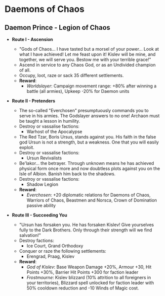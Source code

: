 # Daemons of Chaos

## Daemon Prince - Legion of Chaos

* **Route I - Ascension**
  * "Gods of Chaos... I have tasted but a morsel of your power... Look at what I have achieved! Let me feast upon it! 
  Kislev will be mine, and together, we will serve you. Bestow me with your terrible grace!"
  * Ascend in service to any Chaos God, or as an Undivided champion of all.
  * Occupy, loot, raze or sack 35 different settlements.
  * **Reward**:
    * _Worldslayer_: Campaign movement range: +80% after winning a battle (all armies), Upkeep -20% for Daemon units

* **Route II - Pretenders**
  * The so-called "Everchosen" presumptuously commands you to serve in his armies. The Godslayer answers to no one! 
  Archaon must be taught a lesson in humility.
  * Destroy or vassalise factions:
    * Warhost of the Apocalypse
  * The Red Tzar, Boris Ursus, stands against you. His faith in the false god Ursun is not a strength, but a weakness. 
  One that you will easily exploit.
  * Destroy or vassalise factions:
    * Ursun Revivalists
  * Be'lakor... the betrayer. Through unknown means he has achieved physical form once more and now doubtless plots 
  against you on the Isle of Albion. Banish him back to the shadows.
  * Destroy or vassalise factions:
    * Shadow Legion
  * **Reward**:
    * _Everchosen_: +20 diplomatic relations for Daemons of Chaos, Warriors of Chaos, Beastmen and Norsca, Crown of 
    Domination passive ability

* **Route III - Succeeding You**
  * "Ursun has forsaken you. He has forsaken Kislev! Give yourselves fully to the Dark Brothers. Only through their 
  strength will we find salvation!"
  * Destroy factions:
    * Ice Court, Grand Orthodoxy
  * Conquer or raze the following settlements:
    * Erengrad, Praag, Kislev
  * **Reward**:
    * _God of Kislev_: Base Weapon Damage +20%, Armour +30, Hit Points +30%, Barrier Hit Points +300 for faction leader
    * _Frostmourne_: Kislev blizzard (10% attrition to all foreigners in your territories), Blizzard spell unlocked 
    for faction leader with 50% cooldown reduction and -10 Winds of Magic cost.